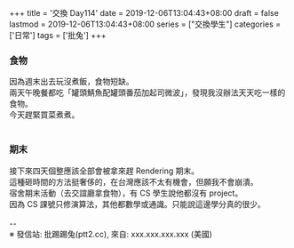 +++
title = '交換 Day114'
date = 2019-12-06T13:04:43+08:00
draft = false
lastmod = 2019-12-06T13:04:43+08:00
series = ["交換學生"]
categories = ['日常']
tags = ['批兔']
+++
### 食物 
因為週末出去玩沒煮飯，食物短缺。<br>
兩天午晚餐都吃「罐頭鯖魚配罐頭番茄加起司微波」，發現我沒辦法天天吃一樣的食物。<br>
今天趕緊買菜煮煮。<br>
<br>
### 期末 
接下來四天個整應該全部會被拿來趕 Rendering 期末。<br>
這種砸時間的方法挺奢侈的，在台灣應該不太有機會，但願我不會崩潰。<br>
宿舍期末活動（去交誼廳拿食物），有 CS 學生說他都沒有 project。<br>
因為 CS 課號只修演算法，其他都數學或通識。只能說這邊學分真的很少。<br>
<br>
--<br>
※ 發信站: 批踢踢兔(ptt2.cc), 來自: xxx.xxx.xxx.xxx (美國)<br>
